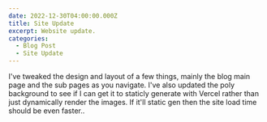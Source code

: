 ```yaml
---
date: 2022-12-30T04:00:00.000Z
title: Site Update
excerpt: Website update.
categories:
  - Blog Post
  - Site Update
---
```


I've tweaked the design and layout of a few things, mainly the blog main page and the sub pages as you navigate. 
I've also updated the poly background to see if I can get it to staticly generate with Vercel rather than just dynamically render the images. 
If it'll static gen then the site load time should be even faster..